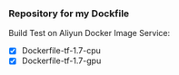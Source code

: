 ### Repository for my Dockfile

Build Test on Aliyun Docker Image Service:

- [x] Dockerfile-tf-1.7-cpu
- [x] Dockerfile-tf-1.7-gpu
